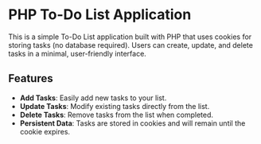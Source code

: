 # PHP To-Do List Application

This is a simple To-Do List application built with PHP that uses cookies for storing tasks (no database required).
Users can create, update, and delete tasks in a minimal, user-friendly interface.

## Features

- **Add Tasks**: Easily add new tasks to your list.
- **Update Tasks**: Modify existing tasks directly from the list.
- **Delete Tasks**: Remove tasks from the list when completed.
- **Persistent Data**: Tasks are stored in cookies and will remain until the cookie expires.
